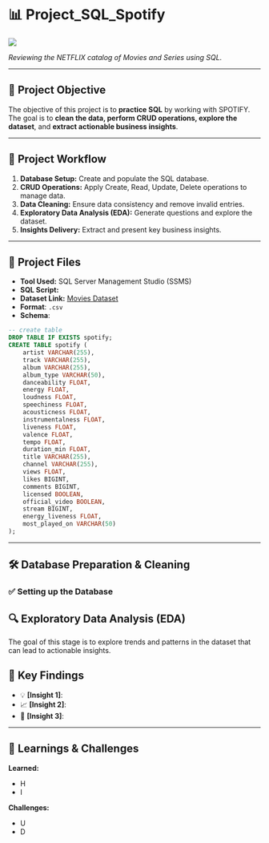 # 📊 Project_SQL_Spotify

![](What-is-Spotify-for-Artists__meta.jpg)

_Reviewing the NETFLIX catalog of Movies and Series using SQL._

---

## 📝 Project Objective


The objective of this project is to **practice SQL** by working with SPOTIFY. The goal is to **clean the data, perform CRUD operations, explore the dataset**, and **extract actionable business insights**.

---

## 🧭 Project Workflow

1. **Database Setup:** Create and populate the SQL database.
2. **CRUD Operations:** Apply Create, Read, Update, Delete operations to manage data.
3. **Data Cleaning:** Ensure data consistency and remove invalid entries.
4. **Exploratory Data Analysis (EDA):** Generate questions and explore the dataset.
5. **Insights Delivery:** Extract and present key business insights.

---

## 📂 Project Files

- **Tool Used:** SQL Server Management Studio (SSMS)
- **SQL Script:** 
- **Dataset Link:** [Movies Dataset](https://www.kaggle.com/datasets/sanjanchaudhari/spotify-dataset)
- **Format**: `.csv`
- **Schema**:
```sql
-- create table
DROP TABLE IF EXISTS spotify;
CREATE TABLE spotify (
    artist VARCHAR(255),
    track VARCHAR(255),
    album VARCHAR(255),
    album_type VARCHAR(50),
    danceability FLOAT,
    energy FLOAT,
    loudness FLOAT,
    speechiness FLOAT,
    acousticness FLOAT,
    instrumentalness FLOAT,
    liveness FLOAT,
    valence FLOAT,
    tempo FLOAT,
    duration_min FLOAT,
    title VARCHAR(255),
    channel VARCHAR(255),
    views FLOAT,
    likes BIGINT,
    comments BIGINT,
    licensed BOOLEAN,
    official_video BOOLEAN,
    stream BIGINT,
    energy_liveness FLOAT,
    most_played_on VARCHAR(50)
);
```
---

## 🛠️ Database Preparation & Cleaning

### ✅ Setting up the Database


## 🔍 Exploratory Data Analysis (EDA)

The goal of this stage is to explore trends and patterns in the dataset that can lead to actionable insights.


## 🎯 Key Findings

- 💡 **[Insight 1]**: 
- 📈 **[Insight 2]**: 
- 🧩 **[Insight 3]**: 

---

## 🧠 Learnings & Challenges

**Learned:**
- H
- I

**Challenges:**
- U
- D
